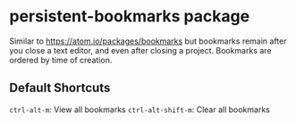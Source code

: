 # persistent-bookmarks package

Similar to https://atom.io/packages/bookmarks but bookmarks remain after you close a text editor, and even after closing a project.
Bookmarks are ordered by time of creation.

## Default Shortcuts
`ctrl-alt-m`: View all bookmarks
`ctrl-alt-shift-m`: Clear all bookmarks
